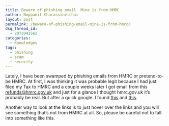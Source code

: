 ```yaml
---
title: Beware of phishing email. Mine is from HMRC
author: Noppanit Charassinvichai
layout: post
permalink: /beware-of-phishing-email-mine-is-from-hmrc/
dsq_thread_id:
  - 2072041562
categories:
  - Knowledges
tags:
  - phishing
  - scam
  - security
---
```

Lately, I have been swamped by phishing emails from HMRC or pretend-to-be HMRC. At first, I was thinking it was probable legit because I had just filed my Tax to HMRC and a couple weeks later I got email from this refunds@hmrc.gov.uk and just for a glance I thought hmrc.gov.uk it&#8217;s probably be real. But after a quick google. I found [this][1] and [this][2]. 

Another way to look at the links is to just hover over the links and you will see something that&#8217;s not from HMRC at all. So, please be careful not to fall into something like this.

 [1]: http://www.hmrc.gov.uk/security/examples.htm "hmrc scam"
 [2]: http://www.spamfighter.com/News-12966-HMRC-Cautions-about-Tax-Rebate-Phishing-Scams.htm "hmrc scam"